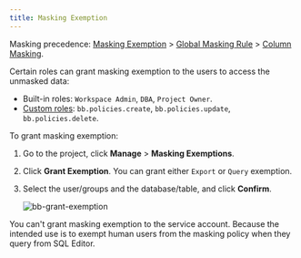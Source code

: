 ```yaml
---
title: Masking Exemption
---
```


<HintBlock type="info">

Masking precedence: [Masking Exemption](/security/data-masking/access-unmasked-data) > [Global Masking Rule](/security/data-masking/global-masking-rule) > [Column Masking](/security/data-masking/column-masking).

</HintBlock>

Certain roles can grant masking exemption to the users to access the unmasked data:

- Built-in roles: `Workspace Admin`, `DBA`, `Project Owner`.
- [Custom roles](/docs/administration/custom-roles/): `bb.policies.create`, `bb.policies.update`, `bb.policies.delete`.

To grant masking exemption:

1. Go to the project, click **Manage** > **Masking Exemptions**.
1. Click **Grant Exemption**. You can grant either `Export` or `Query` exemption.
1. Select the user/groups and the database/table, and click **Confirm**.

   ![bb-grant-exemption](/content/docs/security/data-masking/bb-grant-exemption.webp)

You can't grant masking exemption to the service account. Because the intended use is to exempt human users from the masking policy when they query from SQL Editor.
